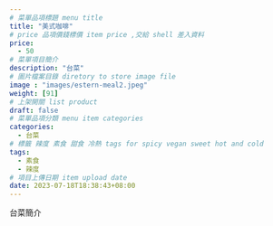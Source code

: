 ```yaml
---
# 菜單品項標題 menu title 
title: "美式咖啡"
# price 品項價錢標價 item price ,交給 shell 差入資料
price: 
  - 50 
# 菜單項目簡介 
description: "台菜"
# 圖片檔案目錄 diretory to store image file
image : "images/estern-meal2.jpeg"
weight: [91] 
# 上架開關 list product 
draft: false
# 菜單品項分類 menu item categories 
categories:
  - 台菜
# 標籤 辣度 素食 甜食 冷熱 tags for spicy vegan sweet hot and cold 
tags:
  - 素食
  - 辣度
# 項目上傳日期 item upload date 
date: 2023-07-18T18:38:43+08:00
---
```


台菜簡介
